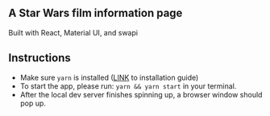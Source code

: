 ## A Star Wars film information page

Built with React, Material UI, and swapi

## Instructions

- Make sure `yarn` is installed ([LINK](https://classic.yarnpkg.com/en/docs/install) to installation guide)
- To start the app, please run: `yarn && yarn start` in your terminal.
- After the local dev server finishes spinning up, a browser window should pop up.
